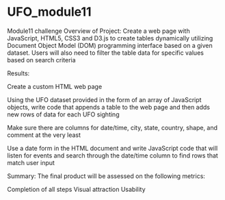# UFO_module11
Module11 challenge
Overview of Project:
Create a web page with JavaScript, HTML5, CSS3 and D3.js to create tables dynamically utilizing Document Object Model (DOM) programming interface based on a given dataset. Users will also need to filter the table data for specific values based on search criteria

Results: 

Create a custom HTML web page

Using the UFO dataset provided in the form of an array of JavaScript objects, write code that appends a table to the web page and then adds new rows of data for each UFO sighting

Make sure there are columns for date/time, city, state, country, shape, and comment at the very least

Use a date form in the HTML document and write JavaScript code that will listen for events and search through the date/time column to find rows that match user input

Summary: 
The final product will be assessed on the following metrics:

Completion of all steps Visual attraction Usability